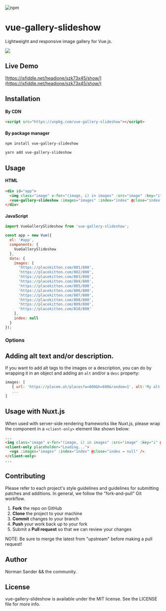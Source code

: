 ![npm](https://img.shields.io/npm/dt/vue-gallery-slideshow.svg)

# vue-gallery-slideshow

Lightweight and responsive image gallery for Vue.js.

![](https://github.com/KitchenStories/vue-gallery-slideshow/blob/master/images/demo.gif)

## Live Demo

[https://jsfiddle.net/headione/szk73x45/show/](https://jsfiddle.net/headione/szk73x45/show/)

## Installation

#### By CDN

```html
<script src="https://unpkg.com/vue-gallery-slideshow"></script>
```

#### By package manager

```bash
npm install vue-gallery-slideshow
```

```bash
yarn add vue-gallery-slideshow
```

## Usage

#### HTML

```html
<div id="app">
  <img class="image" v-for="(image, i) in images" :src="image" :key="i" @click="index = i">
  <vue-gallery-slideshow :images="images" :index="index" @close="index = null"></vue-gallery-slideshow>
</div>
```

#### JavaScript

```javascript
import VueGallerySlideshow from 'vue-gallery-slideshow';

const app = new Vue({
  el: '#app',
  components: {
    VueGallerySlideshow
  },
  data: {
    images: [
      'https://placekitten.com/801/800',
      'https://placekitten.com/802/800',
      'https://placekitten.com/803/800',
      'https://placekitten.com/804/800',
      'https://placekitten.com/805/800',
      'https://placekitten.com/806/800',
      'https://placekitten.com/807/800',
      'https://placekitten.com/808/800',
      'https://placekitten.com/809/800',
      'https://placekitten.com/810/800'
    ],
    index: null
  }
});
```

### Options

## Adding alt text and/or description.

If you want to add alt tags to the images or a description, you can do by wrapping it in an object and adding an `alt` and/or a `desc` property:

```javascript
images: [
   { url: 'https://placem.at/places?w=800&h=600&random=1', alt:'My alt text', desc:'My description'},
   ...
]
```

## Usage with Nuxt.js

When used with server-side rendering frameworks like Nuxt.js, please wrap the component in a `<client-only>` element like shown below:

```html
...
<img class="image" v-for="(image, i) in images" :src="image" :key="i" @click="index = i">
<client-only placeholder="Loading...">
  <vgs :images="images" :index="index" @close="index = null" />
</client-only>
...
```

## Contributing

Please refer to each project's style guidelines and guidelines for submitting patches and additions. In general, we follow the "fork-and-pull" Git workflow.

1. **Fork** the repo on GitHub
2. **Clone** the project to your machine
3. **Commit** changes to your branch
4. **Push** your work back up to your fork
5. Submit a **Pull request** so that we can review your changes

NOTE: Be sure to merge the latest from "upstream" before making a pull request!

## Author

Norman Sander && the community.

## License

vue-gallery-slideshow is available under the MIT license. See the LICENSE file for more info.
